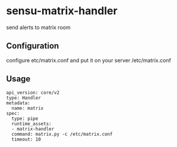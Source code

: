 # sensu-matrix-handler
send alerts to matrix room
## Configuration
configure etc/matrix.conf
and put it on your server /etc/matrix.conf

## Usage

```
api_version: core/v2
type: Handler
metadata:
  name: matrix
spec:
  type: pipe
  runtime_assets:
  - matrix-handler
  command: matrix.py -c /etc/matrix.conf
  timeout: 10
```
